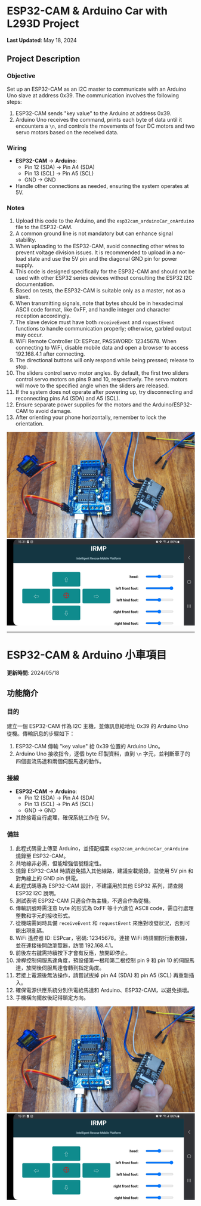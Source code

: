 # ESP32-CAM & Arduino Car with L293D Project

**Last Updated**: May 18, 2024

## Project Description
### Objective
Set up an ESP32-CAM as an I2C master to communicate with an Arduino Uno slave at address 0x39. The communication involves the following steps:
1. ESP32-CAM sends "key value" to the Arduino at address 0x39.
2. Arduino Uno receives the command, prints each byte of data until it encounters a `\n`, and controls the movements of four DC motors and two servo motors based on the received data.

### Wiring
- **ESP32-CAM** → **Arduino**:
  - Pin 12 (SDA) → Pin A4 (SDA)
  - Pin 13 (SCL) → Pin A5 (SCL)
  - GND → GND
- Handle other connections as needed, ensuring the system operates at 5V.

### Notes
1. Upload this code to the Arduino, and the `esp32cam_arduinoCar_onArduino` file to the ESP32-CAM.
2. A common ground line is not mandatory but can enhance signal stability.
3. When uploading to the ESP32-CAM, avoid connecting other wires to prevent voltage division issues. It is recommended to upload in a no-load state and use the 5V pin and the diagonal GND pin for power supply.
4. This code is designed specifically for the ESP32-CAM and should not be used with other ESP32 series devices without consulting the ESP32 I2C documentation.
5. Based on tests, the ESP32-CAM is suitable only as a master, not as a slave.
6. When transmitting signals, note that bytes should be in hexadecimal ASCII code format, like 0xFF, and handle integer and character reception accordingly.
7. The slave device must have both `receiveEvent` and `requestEvent` functions to handle communication properly; otherwise, garbled output may occur.
8. WiFi Remote Controller ID: ESPcar, PASSWORD: 12345678. When connecting to WiFi, disable mobile data and open a browser to access 192.168.4.1 after connecting.
9. The directional buttons will only respond while being pressed; release to stop.
10. The sliders control servo motor angles. By default, the first two sliders control servo motors on pins 9 and 10, respectively. The servo motors will move to the specified angle when the sliders are released.
11. If the system does not operate after powering up, try disconnecting and reconnecting pins A4 (SDA) and A5 (SCL).
12. Ensure separate power supplies for the motors and the Arduino/ESP32-CAM to avoid damage.
13. After orienting your phone horizontally, remember to lock the orientation.

![Project Setup](img/20240518_153141.jpg)
![Project Setup](img/Screenshot_20240518_153101_Chrome.jpg)

---

# ESP32-CAM & Arduino 小車項目

**更新時間**: 2024/05/18

## 功能簡介
### 目的
建立一個 ESP32-CAM 作為 I2C 主機，並傳訊息給地址 0x39 的 Arduino Uno 從機。傳輸訊息的步驟如下：
1. ESP32-CAM 傳輸 "key value" 給 0x39 位置的 Arduino Uno。
2. Arduino Uno 接收指令，逐個 byte 印製資料，直到 `\n` 字元，並判斷車子的四個直流馬達和兩個伺服馬達的動作。

### 接線
- **ESP32-CAM** → **Arduino**:
  - Pin 12 (SDA) → Pin A4 (SDA)
  - Pin 13 (SCL) → Pin A5 (SCL)
  - GND → GND
- 其餘接電自行處理，確保系統工作在 5V。

### 備註
1. 此程式碼需上傳至 Arduino，並搭配檔案 `esp32cam_arduinoCar_onArduino` 燒錄至 ESP32-CAM。
2. 共地線非必需，但能增強信號穩定性。
3. 燒錄 ESP32-CAM 時請避免插入其他線路，建議空載燒錄，並使用 5V pin 和對角線上的 GND pin 供電。
4. 此程式碼專為 ESP32-CAM 設計，不建議用於其他 ESP32 系列，請查閱 ESP32 I2C 說明。
5. 測試表明 ESP32-CAM 只適合作為主機，不適合作為從機。
6. 傳輸訊號時需注意 byte 的形式為 0xFF 等十六進位 ASCII code，需自行處理整數和字元的接收形式。
7. 從機端需同時具備 `receiveEvent` 和 `requestEvent` 來應對收發狀況，否則可能出現亂碼。
8. WiFi 遙控器 ID: ESPcar，密碼: 12345678。連接 WiFi 時請關閉行動數據，並在連接後開啟瀏覽器，訪問 192.168.4.1。
9. 前後左右鍵需持續按下才會有反應，放開即停止。
10. 滑桿控制伺服馬達角度，預設僅第一根和第二根控制 pin 9 和 pin 10 的伺服馬達，放開後伺服馬達會轉到指定角度。
11. 若接上電源後無法操作，請嘗試拔掉 pin A4 (SDA) 和 pin A5 (SCL) 再重新插入。
12. 確保電源供應系統分別供電給馬達和 Arduino、ESP32-CAM，以避免損壞。
13. 手機橫向擺放後記得鎖定方向。

![Project Setup](img/20240518_153141.jpg)
![Project Setup](img/Screenshot_20240518_153101_Chrome.jpg)
